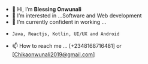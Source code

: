 - 👋 Hi, I’m **Blessing Onwunali**
- 👀 I’m interested in ...Software and Web development
- 🌱 I’m currently confident in working ...
- ```` bash
  Java, Reactjs, Kotlin, UI/UX and Android
  ````
- 📫 How to reach me ... [+2348168716481] or [Chikaonwunali2019@gmail.com]

<!---
Blessing is a ✨ special ✨ repository because its `README.md` (this file) appears on your GitHub profile.
You can click the Preview link to take a look at your changes.
--->
